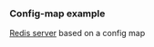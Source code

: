 ### Config-map example

[Redis server](https://kubernetes.io/docs/tutorials/configuration/configure-redis-using-configmap/) based on a config map